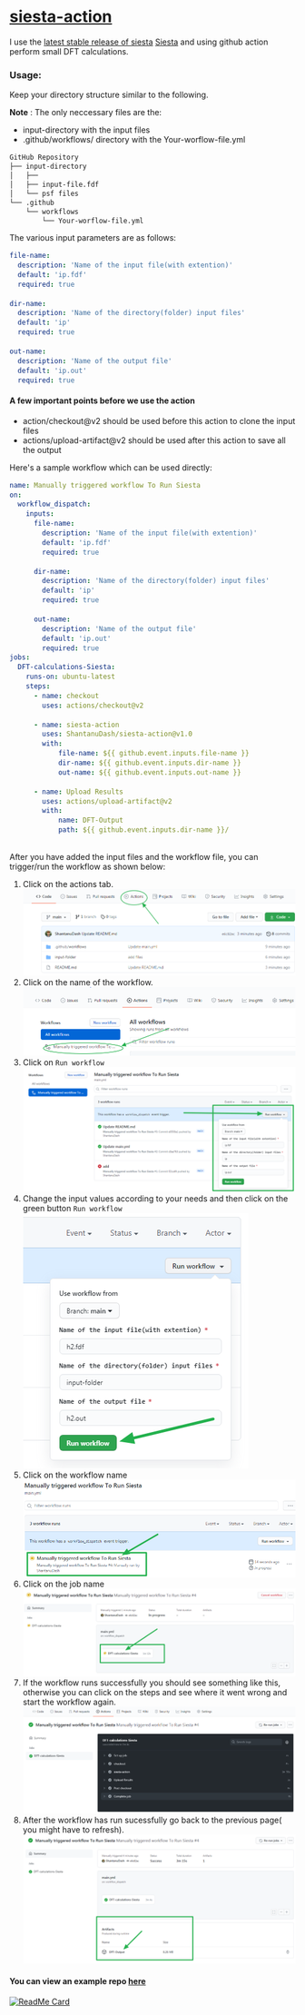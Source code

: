 # [siesta-action](https://github.com/marketplace/actions/siesta-action)
I use the [latest stable release of siesta](https://gitlab.com/siesta-project/siesta/-/tree/rel-4.1) [Siesta](https://gitlab.com/siesta-project/siesta) and using github action perform small DFT calculations.
### Usage:
Keep your directory structure similar to the following. 

**Note** : The only neccessary files are the:
  - input-directory with the input files
  - .github/workflows/ directory with the Your-worflow-file.yml

```
GitHub Repository
├── input-directory
│   ├── 
│   ├── input-file.fdf
│   └── psf files
└── .github
    └── workflows
        └── Your-worflow-file.yml
```

The various input parameters are as follows:

```yaml
file-name:
  description: 'Name of the input file(with extention)'
  default: 'ip.fdf'
  required: true

dir-name:
  description: 'Name of the directory(folder) input files'
  default: 'ip'
  required: true

out-name:
  description: 'Name of the output file'
  default: 'ip.out'
  required: true
 ```
 #### A few important points before we use the action
 - action/checkout@v2 should be used before this action to clone the input files
 - actions/upload-artifact@v2 should be used after this action to save all the output

Here's a sample workflow which can be used directly:
```yaml
name: Manually triggered workflow To Run Siesta
on:
  workflow_dispatch:
    inputs:
      file-name:
        description: 'Name of the input file(with extention)'
        default: 'ip.fdf'
        required: true

      dir-name:
        description: 'Name of the directory(folder) input files'
        default: 'ip'
        required: true

      out-name:
        description: 'Name of the output file'
        default: 'ip.out'
        required: true
jobs:
  DFT-calculations-Siesta:
    runs-on: ubuntu-latest
    steps:
      - name: checkout
        uses: actions/checkout@v2

      - name: siesta-action
        uses: ShantanuDash/siesta-action@v1.0
        with:
            file-name: ${{ github.event.inputs.file-name }}
            dir-name: ${{ github.event.inputs.dir-name }}
            out-name: ${{ github.event.inputs.out-name }}
       
      - name: Upload Results
        uses: actions/upload-artifact@v2
        with:
            name: DFT-Output
            path: ${{ github.event.inputs.dir-name }}/
            
```

After you have added the input files and the workflow file, you can trigger/run the workflow as shown below:
1. Click on the actions tab. ![Step-1](assets/Image%201.png)
2. Click on the name of the workflow. ![Step-2](assets/Image%202.png)
3. Click on `Run workflow`  ![Step-3](assets/Image%203.png)
4. Change the input values according to your needs and then click on the green button `Run workflow` ![Step-4](assets/Image%204.png)
5. Click on the workflow name ![Step-5](assets/Image%205.png)
6. Click on the job name ![Step-6](assets/Image%206.png)
7. If the workflow runs successfully you should see something like this, otherwise you can click on the steps and see where it went wrong and start the workflow again. ![Step-7](assets/Image%207.png)
8. After the workflow has run sucessfully go back to the previous page( you might have to refresh). ![Step-8](assets/Image%208.png)

#### You can view an example repo [here](https://GitHub.com/ShantanuDash/temp)
[![ReadMe Card](https://github-readme-stats.vercel.app/api/pin/?username=ShantanuDash&repo=temp&show_owner=True)](https://GitHub.com/ShantanuDash/temp)


